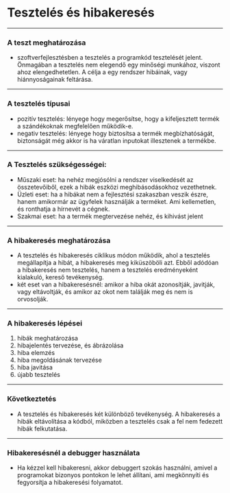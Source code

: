 # Tesztelés és hibakeresés
---

### A teszt meghatározása
- szoftverfejlesztésben a tesztelés a programkód tesztelését jelent. Önmagában a tesztelés nem elegendő egy minőségi munkához, viszont ahoz elengedhetetlen. A célja a egy rendszer hibáinak, vagy hiánnyoságainak feltárása.

---

### A tesztelés típusai
- pozitív tesztelés: lényege hogy megerősítse, hogy a kifeljesztett termék a szándékoknak megfelelően működik-e.
- negativ tesztelés: lényege hogy biztosítsa a termék megbízhatóságát, biztonságát még akkor is ha váratlan inputokat illesztenek a termékbe.

---

### A Tesztelés szükségességei:
- Műszaki eset: ha nehéz megjósólni a rendszer viselkedését az összetevőiből, ezek a hibák eszközi meghibásodásokhoz vezethetnek.
- Üzleti eset: ha a hibákat nem a fejlesztési szakaszban veszik észre, hanem amikormár az ügyfelek használják a terméket. Ami kellemetlen, és ronthatja a hírnevét a cégnek. 
- Szakmai eset: ha a termék megtervezése nehéz, és kihivást jelent

---

### A hibakeresés meghatározása
- A tesztelés és hibakeresés ciklikus módon működik, ahol a tesztelés megállapítja a hibát, a hibakeresés meg kiküszöböli azt. Ebből adódóan a hibakeresés nem tesztelés, hanem a tesztelés eredményeként kialakuló, kereső tevékenység. 
- két eset van a hibakeresésnél: amikor a hiba okát azonosítják, javitják, vagy eltávoltják, és amikor az okot nem találják meg és nem is orvosolják.

---

### A hibakeresés lépései
1. hibák meghatározása
2. hibajelentés tervezése, és ábrázolása
3. hiba elemzés
4. hiba megoldásának tervezése
5. hiba javitása 
6. újabb tesztelés

---

### Következtetés
- A tesztelés és hibakeresés két különböző tevékenység. A hibakeresés a hibák eltávolítása a kódból, miközben a tesztelés csak a fel nem fedezett hibák felkutatása.

---

### Hibakeresésnél a debugger használata
- Ha kézzel kell hibakeresni, akkor debuggert szokás használni, amivel a programokat bizonyos pontokon le lehet állítani, ami megkönnyíti és fegyorsítja a hibakeresési folyamatot.